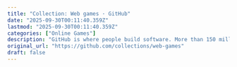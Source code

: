 ```yaml
---
title: "Collection: Web games · GitHub"
date: "2025-09-30T00:11:40.359Z"
lastmod: "2025-09-30T00:11:40.359Z"
categories: ["Online Games"]
description: "GitHub is where people build software. More than 150 million people use GitHub to discover, fork, and contribute to over 420 million projects."
original_url: "https://github.com/collections/web-games"
draft: false
---
```

